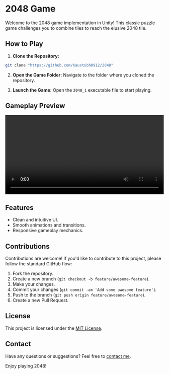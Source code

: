 # 2048 Game

Welcome to the 2048 game implementation in Unity! This classic puzzle game challenges you to combine tiles to reach the elusive 2048 tile.

## How to Play

1. **Clone the Repository:**
```bash
git clone "https://github.com/Kaustubh0912/2048"
```

2. **Open the Game Folder:**
Navigate to the folder where you cloned the repository.

3. **Launch the Game:**
Open the `2048_1` executable file to start playing.

## Gameplay Preview

<p align="center">
  <video src="Assets/video.gif" alt="2048 Gameplay" width="100%" style="max-width: 800px;" autoplay loop>
</p>

## Features

- Clean and intuitive UI.
- Smooth animations and transitions.
- Responsive gameplay mechanics.

## Contributions

Contributions are welcome! If you'd like to contribute to this project, please follow the standard GitHub flow:

1. Fork the repository.
2. Create a new branch (`git checkout -b feature/awesome-feature`).
3. Make your changes.
4. Commit your changes (`git commit -am 'Add some awesome feature'`).
5. Push to the branch (`git push origin feature/awesome-feature`).
6. Create a new Pull Request.

## License

This project is licensed under the [MIT License](link-to-license).

## Contact

Have any questions or suggestions? Feel free to [contact me](mailto:kaustubharun2003@gmail.com).

Enjoy playing 2048!
